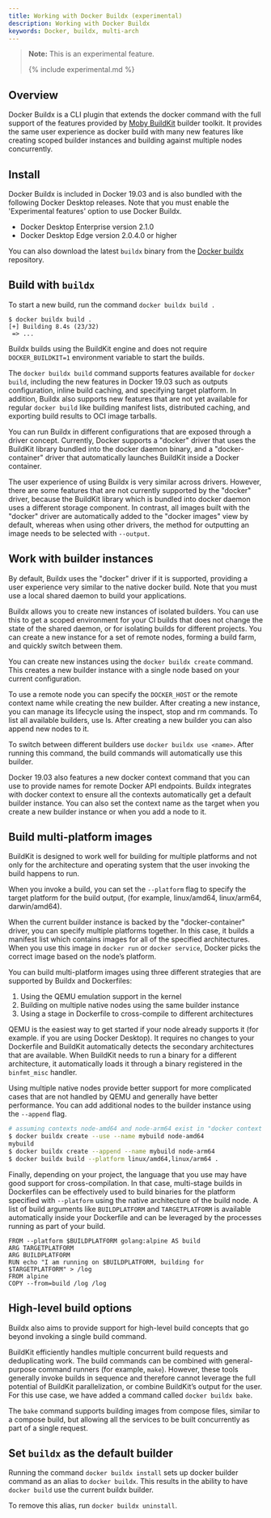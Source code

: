 ```yaml
---
title: Working with Docker Buildx (experimental)
description: Working with Docker Buildx
keywords: Docker, buildx, multi-arch
---
```


>**Note:** This is an experimental feature.
>
>{% include experimental.md %}

## Overview

Docker Buildx is a CLI plugin that extends the docker command with the full support of the features provided by [Moby BuildKit](https://github.com/moby/buildkit) builder toolkit. It provides the same user experience as docker build with many new features like creating scoped builder instances and building against multiple nodes concurrently.

## Install

Docker Buildx is included in Docker 19.03 and is also bundled with the following Docker Desktop releases. Note that you must enable the 'Experimental features' option to use Docker Buildx.

- Docker Desktop Enterprise version 2.1.0
- Docker Desktop Edge version 2.0.4.0 or higher

You can also download the latest `buildx` binary from the [Docker buildx](https://github.com/docker/buildx/) repository.

## Build with `buildx`

To start a new build, run the command `docker buildx build .`

```
$ docker buildx build .
[+] Building 8.4s (23/32)
 => ...
 ```

Buildx builds using the BuildKit engine and does not require `DOCKER_BUILDKIT=1` environment variable to start the builds.

The `docker buildx build` command supports features available for `docker build`, including the new features in Docker 19.03 such as outputs configuration, inline build caching, and specifying target platform. In addition, Buildx also supports new features that are not yet available for regular `docker build` like building manifest lists, distributed caching, and exporting build results to OCI image tarballs.

You can run Buildx in different configurations that are exposed through a driver concept. Currently, Docker supports a "docker" driver that uses the BuildKit library bundled into the docker daemon binary, and a "docker-container" driver that automatically launches BuildKit inside a Docker container.

The user experience of using Buildx is very similar across drivers. However, there are some features that are not currently supported by the "docker" driver, because the BuildKit library which is bundled into docker daemon uses a different storage component. In contrast, all images built with the "docker" driver are automatically added to the "docker images" view by default, whereas when using other drivers, the method for outputting an image needs to be selected with `--output`.

## Work with builder instances

By default, Buildx uses the "docker" driver if it is supported, providing a user experience very similar to the native docker build. Note that you must use a local shared daemon to build your applications.

Buildx allows you to create new instances of isolated builders. You can use this to get a scoped environment for your CI builds that does not change the state of the shared daemon, or for isolating builds for different projects. You can create a new instance for a set of remote nodes, forming a build farm, and quickly switch between them.

You can create new instances using the `docker buildx create` command. This creates a new builder instance with a single node based on your current configuration.

To use a remote node you can specify the `DOCKER_HOST` or the remote context name while creating the new builder. After creating a new instance, you can manage its lifecycle using the inspect, stop and rm commands. To list all available builders, use ls. After creating a new builder you can also append new nodes to it.

To switch between different builders use `docker buildx use <name>`. After running this command, the build commands will automatically use this builder.

Docker 19.03 also features a new docker context command that you can use to provide names for remote Docker API endpoints. Buildx integrates with docker context to ensure all the contexts automatically get a default builder instance. You can also set the context name as the target when you  create a new builder instance or when you add a node to it.

## Build multi-platform images

BuildKit is designed to work well for building for multiple platforms and not only for the architecture and operating system that the user invoking the build happens to run.

When you invoke a build, you can set the `--platform` flag to specify the target platform for the build output, (for example, linux/amd64, linux/arm64, darwin/amd64).

When the current builder instance is backed by the "docker-container" driver, you can specify multiple platforms together. In this case, it builds a manifest list which contains images for all of the specified architectures. When you use this image in `docker run` or `docker service`, Docker picks the correct image based on the node’s platform.

You can build multi-platform images using three different strategies that are supported by Buildx and Dockerfiles:

1. Using the QEMU emulation support in the kernel
2. Building on multiple native nodes using the same builder instance
3. Using a stage in Dockerfile to cross-compile to different architectures

QEMU is the easiest way to get started if your node already supports it (for example. if you are using Docker Desktop). It requires no changes to your Dockerfile and BuildKit automatically detects the secondary architectures that are available. When BuildKit needs to run a binary for a different architecture, it automatically loads it through a binary registered in the `binfmt_misc` handler.

Using multiple native nodes provide better support for more complicated cases that are not handled by QEMU and generally have better performance. You can add additional nodes to the builder instance using the `--append` flag.

```bash
# assuming contexts node-amd64 and node-arm64 exist in "docker context ls"
$ docker buildx create --use --name mybuild node-amd64
mybuild
$ docker buildx create --append --name mybuild node-arm64
$ docker buildx build --platform linux/amd64,linux/arm64 .
```

Finally, depending on your project, the language that you use may have good support for cross-compilation. In that case, multi-stage builds in Dockerfiles can be effectively used to build binaries for the platform specified with `--platform` using the native architecture of the build node. A list of build arguments like `BUILDPLATFORM` and `TARGETPLATFORM` is available automatically inside your Dockerfile and can be leveraged by the processes running as part of your build.

```
FROM --platform $BUILDPLATFORM golang:alpine AS build
ARG TARGETPLATFORM
ARG BUILDPLATFORM
RUN echo "I am running on $BUILDPLATFORM, building for $TARGETPLATFORM" > /log
FROM alpine
COPY --from=build /log /log
```

## High-level build options

Buildx also aims to provide support for high-level build concepts that go beyond invoking a single build command.

BuildKit efficiently handles multiple concurrent build requests and deduplicating work. The build commands can be combined with general-purpose command runners (for example, `make`). However, these tools generally invoke builds in sequence and therefore cannot leverage the full potential of BuildKit parallelization, or combine BuildKit’s output for the user. For this use case, we have added a command called `docker buildx bake`.

The `bake` command supports building images from compose files, similar to a compose build, but allowing all the services to be built concurrently as part of a single request.

## Set `buildx` as the default builder

Running the command `docker buildx install` sets up docker builder command as an alias to `docker buildx`. This results in the ability to have `docker build` use the current buildx builder.

To remove this alias, run `docker buildx uninstall`.
